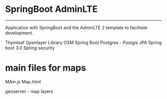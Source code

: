 # SpringBoot AdminLTE 
---

Application with SpringBoot and the AdminLTE 2 template to facilitate development.

Thymleaf
Openlayer Library OSM
Spring Boot
Postgres - Postgis
JPA
Spring boot 3.0
Spring security

# main files for maps
MAin.js
Map.html

geoserver - map layers

